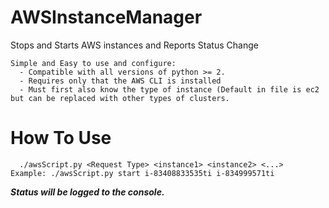 # AWSInstanceManager
Stops and Starts AWS instances and Reports Status Change

```
Simple and Easy to use and configure:
  - Compatible with all versions of python >= 2.
  - Requires only that the AWS CLI is installed
  - Must first also know the type of instance (Default in file is ec2 but can be replaced with other types of clusters.
```

# How To Use
```
  ./awsScript.py <Request Type> <instance1> <instance2> <...>
Example: ./awsScript.py start i-83408833535ti i-834999571ti
```

***Status will be logged to the console.***
